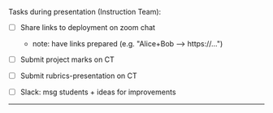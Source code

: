 

Tasks during presentation (Instruction Team):

- [ ] Share links to deployment on zoom chat
  - note: have links prepared (e.g. "Alice+Bob --> https://...")

- [ ] Submit project marks on CT
- [ ] Submit rubrics-presentation on CT

- [ ] Slack: msg students + ideas for improvements



__________

